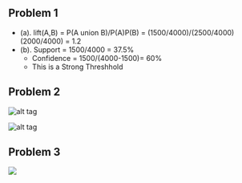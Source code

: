 Problem 1
--------

- (a). lift(A,B) = P(A union B)/P(A)P(B) = (1500/4000)/(2500/4000)(2000/4000) = 1.2
- (b). Support = 1500/4000 = 37.5%
     - Confidence = 1500/(4000-1500)= 60% 
     - This is a Strong Threshhold

Problem 2
--------


![alt tag](http://i.imgur.com/EwTogbW.png)

![alt tag](http://i.imgur.com/LN0niv5.png)


Problem 3
------------------------
![](http://i.imgur.com/Ib26elf.png)
